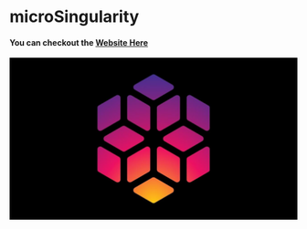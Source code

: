 # microSingularity

#### You can checkout the [**Website Here**](microsingularity.github.io)

![Logo](assets/images/meta.jpg)

